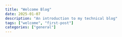 ```yaml
---
title: "Welcome Blog"
date: 2025-01-07
description: "An introduction to my technical blog"
tags: ["welcome", "first-post"]
categories: ["general"]
---
```

<!-- 
I'm currently working as an AI engineer at iFAST Global Hub AI in Malaysia. I have worked for roughly a year - 
1. Building an AI chatbot for our digital banking platform (iFAST Global Bank UK), 
2. Implementing a centralized platform for our customer service team to easily update the chatbot's knowledge base, 
3. Participated in Google trailblazer program to prototype a text-to-sql chatbot for our insurance team to streamline the process of retrieving infomation.

I've always been fascinated by LLM. When I took my master program at NTU singapore, I envisioned a career where I would fine-tune LLM models or design new LLM architecture and so on. Reality was harsh. When I graduated, I struggled to find a job that suited my perferences, I wasn't the top student, nor did I had a PHD. I wanted to do research. 

I quickly realized that 


This is my first official project that I'm working on after graduating from university. My current role as an AI engineer was getting a bit dull (making apis call to LLM services), so I decided pick up more challenging new skills - C++, systems programming, distributed systems, performance engineering, etc. -->